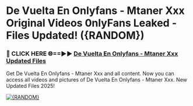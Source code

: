# De Vuelta En Onlyfans - Mtaner Xxx Original Videos 0nlyFans Leaked - Files Updated! ({RANDOM})

<h3>🔴 CLICK HERE 🌐==►► <a href="https://betterlinks.top/A2PfLJ" rel="nofollow">De Vuelta En Onlyfans - Mtaner Xxx Updated Files</a></h3>

Get De Vuelta En Onlyfans - Mtaner Xxx and all content. Now you can access all videos and pictures of De Vuelta En Onlyfans - Mtaner Xxx. New Updated Files 2025!

[![{RANDOM}](https://i.imgur.com/ppqm5kG.gif)](https://betterlinks.top/A2PfLJ)